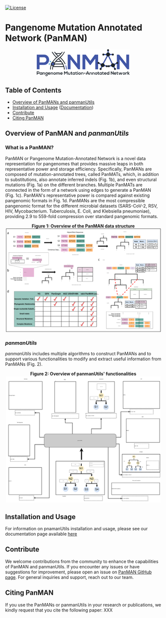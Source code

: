 [license-badge]: https://img.shields.io/badge/License-MIT-yellow.svg 
[license-link]: https://github.com/TurakhiaLab/panman/LICENSE
[![License][license-badge]][license-link]
<!-- [![DOI](https://zenodo.org/badge/1.svg)](https://zenodo.org/badge/latestdoi/1) -->

# Pangenome Mutation Annotated Network (PanMAN)
<div align="center">
  <img src="docs/images/logo.svg" width="300"/>
</div>

## Table of Contents
- [Overview of PanMANs and panmanUtils](#overview)
- [Installation and Usage](#install) ([Documentation](https://turakhia.ucsd.edu/panman/))
- [Contribute](#contributions)
- [Citing PanMAN](#cite_panman)

## <a name="overview"></a> Overview of PanMAN and <i>panmanUtils</i> <br>
### What is a PanMAN?
PanMAN or Pangenome Mutation-Annotated Network is a novel data representation for pangenomes that provides massive leaps in both representative power and storage efficiency. Specifically, PanMANs are composed of mutation-annotated trees, called PanMATs, which, in addition to substitutions, also annotate inferred indels (Fig. 1b), and even structural mutations (Fig. 1a) on the different branches. Multiple PanMATs are connected in the form of a network using edges to generate a PanMAN (Fig. 1c). PanMAN's representative power is compared against existing pangenomic formats in Fig. 1d. PanMANs are the most compressible pangenomic format for the different microbial datasets (SARS-CoV-2, RSV, HIV, Mycobacterium. Tuberculosis, E. Coli, and Klebsiella pneumoniae), providing 2.9 to 559-fold compression over standard pangenomic formats. 
<div align="center">
    <div><b>Figure 1: Overview of the PanMAN data structure</b></div>
    <img src="docs/images/panman.svg" width="500"/>
</div>

### <i><b>panmanUtils</b></i>
<i>panmanUtils</i> includes multiple algorithms to construct PanMANs and to support various functionalities to modify and extract useful information from PanMANs (Fig. 2).

<!-- #### PanMAN constrution

<div align="center">
 <div><b>Figure 2: PanMAN construction pipeline using panmanUtils</b></div>
 <img src="docs/images/construct.svg" width="500"/>
</div> -->

<div align="center">
    <div><b>Figure 2: Overview of panmanUtils' functionalities</b></div>
    <img src="docs/images/utility.svg" width="500"/>
</div>


## <a name="install"></a> Installation and Usage <br>
For information on pnamanUtils installation and usage, please see our documentation page available [here](https://turakhia.ucsd.edu/panman/)

## <a name="contri"></a> Contribute <br>
We welcome contributions from the community to enhance the capabilities of PanMAN and panmanUtils. If you encounter any issues or have suggestions for improvement, please open an issue on [PanMAN GitHub page](https://github.com/TurakhiaLab/panman). For general inquiries and support, reach out to our team.

## <a name="cite_panman"></a> Citing PanMAN <br>
If you use the PanMANs or panmanUtils in your research or publications, we kindly request that you cite the following paper: XXX